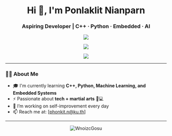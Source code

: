 

<h1 align="center">Hi 👋, I'm Ponlaklit Nianparn</h1>
<h3 align="center">Aspiring Developer | C++ · Python · Embedded · AI</h3>

<p align="center">
  <img src="https://github-profile-trophy.vercel.app/?username=WnoizcGosu&theme=gruvbox&no-frame=true&row=1&margin-w=20" />
</p>

<p align="center">
  <img src="https://github-readme-stats.vercel.app/api?username=WnoizcGosu&show_icons=true&theme=tokyonight&hide=contribs&count_private=true" />
</p>

<p align="center">
  <img src="https://github-readme-stats.vercel.app/api/top-langs/?username=WnoizcGosu&layout=compact&theme=tokyonight&hide_progress=true" />
</p>

---

### 👨‍💻 About Me

- 🎓 I'm currently learning **C++, Python, Machine Learning, and Embedded Systems**
- ⚡ Passionate about **tech + martial arts** 🥋💻
- 🔭 I’m working on self-improvement every day
- 📫 Reach me at: [phonkit.n@ku.th]

---

<p align="center">
  <img src="https://komarev.com/ghpvc/?username=WnoizcGosu&label=Profile%20views&color=0e75b6&style=flat" alt="WnoizcGosu" />
</p>
